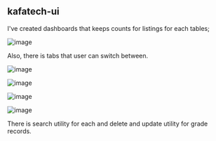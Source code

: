 ## kafatech-ui

I've created dashboards that keeps counts for listings for each tables;

![image](https://github.com/ubo-dev/kafatech-ui/assets/79909004/80c56cc1-2489-4fdf-9cea-0189187523ea)

Also, there is tabs that user can switch between.

![image](https://github.com/ubo-dev/kafatech-ui/assets/79909004/ef58bd66-9022-4423-9113-de7c5f4a389e)

![image](https://github.com/ubo-dev/kafatech-ui/assets/79909004/f94e08ed-9acf-4b15-ac26-a3d939f9af94)

![image](https://github.com/ubo-dev/kafatech-ui/assets/79909004/c26359ec-11fc-4c7d-93ea-577e4005873c)

![image](https://github.com/ubo-dev/kafatech-ui/assets/79909004/28e1b0eb-c2b8-4900-b241-8fe9518602df)

There is search utility for each and delete and update utility for grade records.
